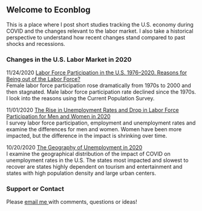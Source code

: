 ## Welcome to Econblog

This is a place where I post short studies tracking the U.S. economy during COVID and the changes relevant to the labor market. I also take a historical perspective to understand how recent changes stand compared to past shocks and recessions. 

### Changes in the U.S. Labor Market in 2020

11/24/2020 [Labor Force Participation in the U.S. 1976⁠–⁠2020. Reasons for Being out of the Labor Force?](https://rpubs.com/elenas70/labor_force_participation_US_history)
<br />Female labor force participation rose dramatically from 1970s to 2000 and then stagnated. Male labor force participation rate declined since the 1970s. I look into the reasons using the Current Population Survey.

11/01/2020 [The Rise in Unemployment Rates and Drop in Labor Force Participation for Men and Women in 2020](https://rpubs.com/elenas70/labormarket2020part1)
<br />I survey labor force participation, employment and unemployment rates and examine the differences for men and women. Women have been more impacted, but the difference in the impact is shrinking over time.
 
10/20/2020 [The Geography of Unemployment in 2020](https://rpubs.com/elenas70/labormarket2020part2)
<br />I examine the geographical distribution of the impact of COVID on unemployment rates in the U.S. The states most impacted and slowest to recover are states highly dependent on tourism and entertainment and states with high population density and large urban centers. 

### Support or Contact

Please <a href = "mailto: abc@example.com"> email me </a> with comments, questions or ideas! 

